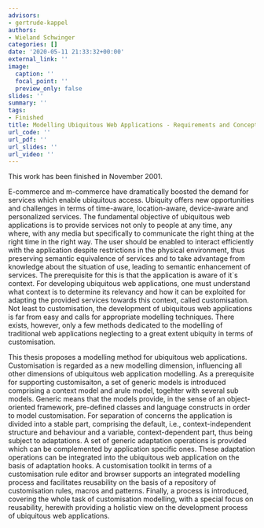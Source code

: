 ```yaml
---
advisors:
- gertrude-kappel
authors:
- Wieland Schwinger
categories: []
date: '2020-05-11 21:33:32+00:00'
external_link: ''
image:
  caption: ''
  focal_point: ''
  preview_only: false
slides: ''
summary: ''
tags:
- Finished
title: Modelling Ubiquitous Web Applications - Requirements and Concepts
url_code: ''
url_pdf: ''
url_slides: ''
url_video: ''
---
```


This work has been finished in November 2001.

E-commerce and m-commerce have dramatically boosted the demand for services which enable ubiquitous access. Ubiquity offers new opportunities and challenges in terms of time-aware, location-aware, device-aware and personalized services. The fundamental objective of ubiquitous web applications is to provide services not only to people at any time, any where, with any media but specifically to communicate the right thing at the right time in the right way. The user should be enabled to interact efficiently with the application despite restrictions in the physical environment, thus preserving semantic equivalence of services and to take advantage from knowledge about the situation of use, leading to semantic enhancement of services. The prerequisite for this is that the application is aware of it\`s context. For developing ubiquitous web applications, one must understand what context is to determine its relevancy and how it can be exploited for adapting the provided services towards this context, called customisation. Not least to customisation, the development of ubiquitous web applications is far from easy and calls for appropriate modelling techniques. There exists, however, only a few methods dedicated to the modelling of traditional web applications neglecting to a great extent ubiquity in terms of customisation.

This thesis proposes a modelling method for ubiquitous web applications. Customisation is regarded as a new modelling dimension, influencing all other dimensions of ubiquitous web application modelling. As a prerequisite for supporting customisaiton, a set of generic models is introduced comprising a context model and arule model, togehter with several sub models. Generic means that the models provide, in the sense of an object-oriented framework, pre-defined classes and language constructs in order to model customisation. For separation of concerns the application is divided into a stable part, comprising the default, i.e., context-independent structure and behaviour and a variable, context-dependent part, thus being subject to adaptations. A set of generic adaptation operations is provided which can be complemented by application specific ones. These adaptation operations can be integrated into the ubiquitous web application on the basis of adaptation hooks. A customisation toolkit in terms of a customisation rule editor and browser supports an integrated modelling process and facilitates reusability on the basis of a repository of customisation rules, macros and patterns. Finally, a process is introduced, covering the whole task of customisation modelling, with a special focus on reusability, herewith providing a holistic view on the development process of ubiquitous web applications.

&nbsp;